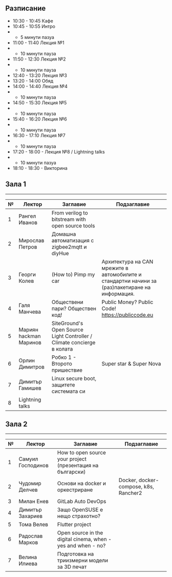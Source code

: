 ## Разписание

 * 10:30 - 10:45 Кафe
 * 10:45 - 10:55 Интро
 * - 5 минути пазуа
 * 11:00 - 11:40 Лекция №1
 * - 10 минути пауза
 * 11:50 - 12:30 Лекция №2
 * - 10 минути пауза
 * 12:40 - 13:20 Лекция №3
 * 13:20 - 14:00 Обяд
 * 14:00 - 14:40 Лекция №4
 * - 10 минути пауза
 * 14:50 - 15:30 Лекция №5
 * - 10 минути пауза
 * 15:40 - 16:20 Лекция №6
 * - 10 минути пауза
 * 16:30 - 17:10 Лекция №7
 * - 10 минути пауза
 * 17:20 - 18:00 - Лекция №8 / Lightning talks
 * - 10 минути пазуа
 * 18:10 - 18:30 - Викторина


## Зала 1
----
|№| Лектор | Заглавие | Подзаглавие |
|-|--------|----------|--------------|
|1| Рангел Иванов     | From verilog to bitstream with open source tools | |
|2| Мирослав Петров   | Домашна автоматизация с zigbee2mqtt и diyHue | |
|3| Георги Колев      | (How to) Pimp my car |Архитектура на CAN мрежите в автомобилите и стандартни начини за (раз)пакетиране на информация. |
|4| Галя Манчева      | Обществени пари? Обществен код! | Public Money? Public Code! https://publiccode.eu |
|5| Мариян hackman Маринов | SiteGround's Open Source Light Controller / Climate concierge в колата | |
|6| Орлин Димитров    | Робко 1 - Второто пришествие | Super star & Super Nova |
|7| Димитър Гамишев | Linux secure boot, защитете системата си | |
|8| Lightning talks | | |

## Зала 2
----
|№| Лектор | Заглавие | Подзаглавие |
|-|--------|----------|--------------|
|1| Самуил Господинов | How to open source your project (презентация на български) | |
|2| Чудомир Делчев    | Основи на docker и оркестриране | Docker, docker-compose, k8s, Rancher2 |
|3| Милан Енев        | GitLab Auto DevOps | |
|4| Димитър Захариев  | Защо OpenSUSE е нещо страхотно? | |
|5| Тома Велев        | Flutter project | |
|6| Радослав Марков   | Open source in the digital cinema, when - yes and when - no? | |
|7| Велина Илиева     | Подготовка на триизмерни модели за 3D печат | |
